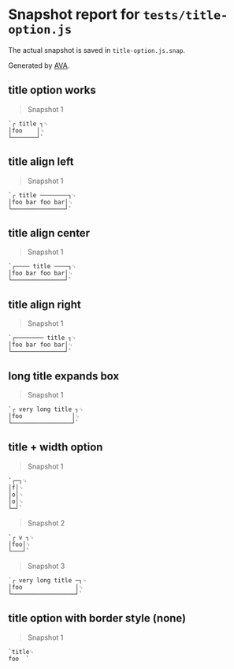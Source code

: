 # Snapshot report for `tests/title-option.js`

The actual snapshot is saved in `title-option.js.snap`.

Generated by [AVA](https://avajs.dev).

## title option works

> Snapshot 1

    `┌ title ┐␊
    │foo    │␊
    └───────┘`

## title align left

> Snapshot 1

    `┌ title ────────┐␊
    │foo bar foo bar│␊
    └───────────────┘`

## title align center

> Snapshot 1

    `┌──── title ────┐␊
    │foo bar foo bar│␊
    └───────────────┘`

## title align right

> Snapshot 1

    `┌──────── title ┐␊
    │foo bar foo bar│␊
    └───────────────┘`

## long title expands box

> Snapshot 1

    `┌ very long title ┐␊
    │foo              │␊
    └─────────────────┘`

## title + width option

> Snapshot 1

    `┌─┐␊
    │f│␊
    │o│␊
    │o│␊
    └─┘`

> Snapshot 2

    `┌ v ┐␊
    │foo│␊
    └───┘`

> Snapshot 3

    `┌ very long title ─┐␊
    │foo               │␊
    └──────────────────┘`

## title option with border style (none)

> Snapshot 1

    `title␊
    foo  `
